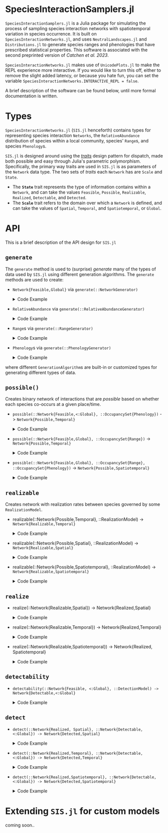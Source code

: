 # SpeciesInteractionSamplers.jl

`SpeciesInteractionSamplers.jl` is a Julia package for simulating the process of
sampling species interaction networks with spatiotemporal variation in species
occurrence. It is built on `SpeciesInteractionNetworks.jl`, and uses
`NeutralLandscapes.jl` and `Distributions.jl` to generate species ranges and
phenologies that have prescribed statistical properties. This software is associated with the second preprinted version of _Catchen et
al. 2023_. 

`SpeciesInteractionNetworks.jl` makes use of `UnicodePlots.jl` to
make the REPL experience more interactive. If you would like to turn this off,
either to remove the slight added latency, or because you hate fun, you can set
the variable `SpeciesInteractionNetworks.INTERACTIVE_REPL = false`.

A brief description of the software can be found below, until more formal
documentation is written. 

# Types

`SpeciesInteractionNetworks.jl` (`SIS.jl` henceforth) contains types for
representing species interaction `Networks`, the `RelativeAbundance`
distribution of species within a local community, species' `Range`s, and species
`Phenology`s.

`SIS.jl` is designed around using the
[_traits_](https://ahsmart.com/pub/holy-traits-design-patterns-and-best-practice-book/)
design pattern for dispatch, made both possible and easy through
Julia's parametric polymorphism. Specifically, the primary way traits are used
in `SIS.jl` is as parameters of the `Network` data type. The two sets of
_traits_ each `Network` has are `Scale` and `State`. 

- The **`State`** trait represents the type of information contains within a
`Network`, and can take the values `Feasible`, `Possible`, `Realizable`,
`Realized`, `Detectable`, and `Detected`.  
- The **`Scale`** trait refers to the domain over which a `Network` is defined,
and can take the values of `Spatial`, `Temporal`, and `Spatiotemporal`,
or `Global`. 


# API

This is a brief description of the API design for `SIS.jl`


## `generate`

The `generate` method is used to (surprise) _generate_ many of the types of
data used by `SIS.jl` using different generation algorithms. The `generate` methods are used to create:
- `Network{Feasible,Global}` via `generate(::NetworkGenerator)`
    <details>
    <summary>Code Example</summary>
    <br>

    ```julia
    metaweb = generate(NicheModel())
    ```
    </details>
- `RelativeAbundance` via `generate(::RelativeAbundanceGenerator)`
    <details>
    <summary>Code Example</summary>
    <br>

    ```julia
    metaweb = generate(NicheModel())
    relabd = generate(NormalizedLogNormal(), metaweb)
    ```
    </details>
- `Range`s via `generate(::RangeGenerator)`
    <details>
    <summary>Code Example</summary>
    <br>

    ```julia
    range = generate(AutocorrelatedRange())

    # or to generate multiple...
    ranges = generate(AutocorrelatedRange(), 30)
    ```
    </details>
- `Phenology`s via `generate(::PhenologyGenerator)`
    <details>
    <summary>Code Example</summary>
    <br>

    ```julia
    phen = generate(UniformPhenology())

    # or to generate multiple...
    phens = generate(UniformPhenology(), 30)
    ```
    </details>
where different `GenerationAlgorithm`s are built-in or customized
types for generating different types of data. 


## `possible()`

Creates binary network of interactions that are _possible_ based on whether each species co-occurs at a given place/time.

- `possible(::Network{Feasible,<:Global}, ::OccupancySet{Phenology})` ->
  `Network{Possible,Temporal}`
    <details>
    <summary>Code Example</summary>
    <br>

    ```julia
    metaweb = generate(NicheModel())
    phens = generate(UniformPhenology(), 30)
    poss_nets = possible(metaweb, phens)
    ```
    </details>

- `possible(::Network{Feasible,Global}, ::OccupancySet{Range})` ->
  `Network{Possible,Temporal}`
    <details>
    <summary>Code Example</summary>
    <br>

    ```julia
    metaweb = generate(NicheModel())
    ranges = generate(AutocorrelatedRange(), 30)
    poss_nets = possible(metaweb, ranges)    
    ```
    </details>
- `possible(::Network{Feasible,Global}, ::OccupancySet{Range}, ::OccupancySet{Phenology})` -> `Network{Possible,Spatiotemporal}`
    <details>
    <summary>Code Example</summary>
    <br>

    ```julia
    metaweb = generate(NicheModel())
    phens = generate(UniformPhenology(), 30)
    ranges = generate(AutocorrelatedRange(), 30)
    poss_nets = possible(metaweb, ranges, phens)    
    ```
    </details>

## `realizable`

Creates network with realization rates between species governed by some `RealizationModel`.

- realizable(::Network{Possible,Temporal}, ::RealizationModel) ->
`Network{Realizable,Temporal}`
    <details>
    <summary>Code Example</summary>
    <br>

    ```julia
    metaweb = generate(NicheModel())
    relabd = generate(NormalizedLogNormal(), metaweb)

    phens = generate(UniformPhenology(), 30)
    poss_nets = possible(metaweb, phens)    

    realization_model = NeutrallyForbiddenLinks(relabd, _ENERGY)
    realizable(poss_nets, realization_model)
    ```
    </details>


- realizable(::Network{Possible,Spatial}, ::RealizationModel) ->
  `Network{Realizable,Spatial}`
    <details>
    <summary>Code Example</summary>
    <br>

    ```julia
    metaweb = generate(NicheModel())
    relabd = generate(NormalizedLogNormal(), metaweb)

    ranges = generate(AutocorrelatedRange(), 30)
    poss_nets = possible(metaweb, ranges)    

    realization_model = NeutrallyForbiddenLinks(relabd, _ENERGY)
    realizable(poss_nets, realization_model)
    ```
    </details>

- realizable(::Network{Possible,Spatiotemporal}, ::RealizationModel) ->
`Network{Realizable,Spatiotemporal}`
    <details>
    <summary>Code Example</summary>
    <br>

    ```julia
    metaweb = generate(NicheModel())
    relabd = generate(NormalizedLogNormal(), metaweb)

    ranges = generate(AutocorrelatedRange(), 30)
    phens = generate(UniformPhenology(), 30)
    poss_nets = possible(metaweb, ranges, phens)    

    realization_model = NeutrallyForbiddenLinks(relabd, _ENERGY)
    realizable(poss_nets, realization_model)
    ```
    </details>

## `realize`

- realize(::Network{Realizable,Spatial}) -> Network{Realized,Spatial}
    <details>
    <summary>Code Example</summary>
    <br>

    ```julia
    metaweb = generate(NicheModel())
    relabd = generate(NormalizedLogNormal(), metaweb)

    ranges = generate(AutocorrelatedRange(), 30)
    poss_nets = possible(metaweb, ranges)    

    realization_model = NeutrallyForbiddenLinks(relabd, _ENERGY)
    rlzble = realizable(poss_nets, realization_model)
    realize(rlzble)
    ```
    </details>

- realize(::Network{Realizable,Temporal}) -> Network{Realized,Temporal}
    <details>
    <summary>Code Example</summary>
    <br>

    ```julia
    metaweb = generate(NicheModel())
    relabd = generate(NormalizedLogNormal(), metaweb)

    phens = generate(UniformPhenology(), 30)
    poss_nets = possible(metaweb, phens)    

    realization_model = NeutrallyForbiddenLinks(relabd, _ENERGY)
    rlzble = realizable(poss_nets, realization_model)
    realize(rlzble)
    ```
    </details>
- realize(::Network{Realizable,Spatiotemporal}) -> Network{Realized, Spatiotemporal}
    <details>
    <summary>Code Example</summary>
    <br>

    ```julia
    metaweb = generate(NicheModel())
    relabd = generate(NormalizedLogNormal(), metaweb)

    ranges = generate(AutocorrelatedRange(), 30)
    phens = generate(UniformPhenology(), 30)
    poss_nets = possible(metaweb, ranges, phens)    

    realization_model = NeutrallyForbiddenLinks(relabd, _ENERGY)
    rlzble = realizable(poss_nets, realization_model)
    realize(rlzble)
    ```
    </details>

## `detectability` 

- `detectability(::Network{Feasible, <:Global}, ::DetectionModel) -> Network{Detectable,<:Global}`
    <details>
    <summary>Code Example</summary>
    <br>

    ```julia
    metaweb = generate(NicheModel())
    relabd = generate(NormalizedLogNormal(), metaweb)

    detection_model = RelativeAbundanceScaled(relabd, 20.)
    detect_probs = detectability(metaweb, detection_model)
    ```
    </details>


## `detect`

- `detect(::Network{Realized, Spatial}, ::Network{Detectable,<:Global}) ->
  Network{Detected,Spatial}`
    <details>
    <summary>Code Example</summary>
    <br>

    ```julia
    metaweb = generate(NicheModel())
    relabd = generate(NormalizedLogNormal(), metaweb)

    ranges = generate(AutocorrelatedRange(), 30)
    poss_nets = possible(metaweb, ranges)    

    realization_model = NeutrallyForbiddenLinks(relabd, _ENERGY)
    rlzble = realizable(poss_nets, realization_model)
    realized_net = realize(rlzble)

    detection_model = RelativeAbundanceScaled(relabd, 20.)
    detect_net = detectability(metaweb, detection_model)

    detect(realized_net, detect_net)
    ```
    </details>

- `detect(::Network{Realized,Temporal}, ::Network{Detectable,<:Global}) ->
  Network{Detected,Temporal}`
    <details>
    <summary>Code Example</summary>
    <br>

    ```julia
    metaweb = generate(NicheModel())
    relabd = generate(NormalizedLogNormal(), metaweb)

    phens = generate(UniformPhenology(), 30)
    poss_nets = possible(metaweb, phens)    

    realization_model = NeutrallyForbiddenLinks(relabd, _ENERGY)
    rlzble = realizable(poss_nets, realization_model)
    realized_net = realize(rlzble)

    detection_model = RelativeAbundanceScaled(relabd, 20.)
    detect_net = detectability(metaweb, detection_model)

    detect(realized_net, detect_net)
    ```
    </details>

- `detect(::Network{Realized,Spatiotemporal}, ::Network{Detectable,<:Global}) -> Network{Detected,Spatiotemporal}`
    <details>
    <summary>Code Example</summary>
    <br>

    ```julia
    metaweb = generate(NicheModel())
    relabd = generate(NormalizedLogNormal(), metaweb)

    ranges = generate(AutocorrelatedRange(), 30)
    phens = generate(UniformPhenology(), 30)
    poss_nets = possible(metaweb, ranges, phens)    

    realization_model = NeutrallyForbiddenLinks(relabd, _ENERGY)
    rlzble = realizable(poss_nets, realization_model)
    realized_net = realize(rlzble)

    detection_model = RelativeAbundanceScaled(relabd, 20.)
    detect_net = detectability(metaweb, detection_model)

    detect(realized_net, detect_net)
    ```
    </details>

# Extending `SIS.jl` for custom models

coming soon..
